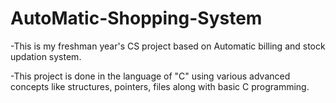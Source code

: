 # AutoMatic-Shopping-System

-This is my freshman year's CS project based on Automatic billing and stock updation system.

-This project is done in the language of "C" using various advanced concepts like structures, pointers, files along with basic C programming.

